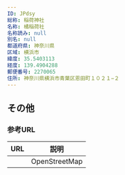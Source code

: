 ```yaml
---
ID: JPdsy
総称: 稲荷神社
名称: 橘稲荷社
名称読み: null
別名: null
都道府県: 神奈川県
区域: 横浜市
緯度: 35.5403113
経度: 139.4904288
郵便番号: 2270065
住所: 神奈川県横浜市青葉区恩田町１０２１−２
---
```


## その他

### 参考URL

| URL | 説明          |
| --- | ------------- |
|     | OpenStreetMap |
